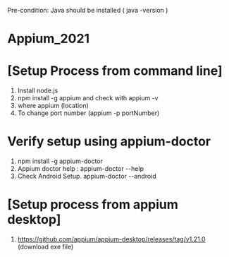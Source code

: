 Pre-condition: Java should be installed ( java -version )
# Appium_2021
# [Setup Process from command line]
1. Install node.js
2. npm install -g appium and check with appium -v
3. where appium (location)
4. To change port number (appium -p portNumber)

# Verify setup using appium-doctor
1. npm install -g appium-doctor
2. Appium doctor help : appium-doctor --help
3. Check Android Setup. appium-doctor --android

# [Setup process from appium desktop]
1. https://github.com/appium/appium-desktop/releases/tag/v1.21.0 (download exe file)



